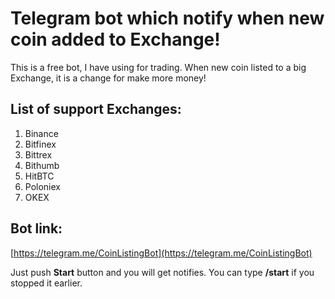 # Telegram bot which notify when new coin added to Exchange!

This is a free bot, I have using for trading. When new coin listed to a big Exchange, it is a change for make more money!

## List of support Exchanges:

 1. Binance
 2. Bitfinex
 3. Bittrex
 4. Bithumb
 5. HitBTC
 6. Poloniex
 7. OKEX
 

## Bot link:

[https://telegram.me/CoinListingBot](https://telegram.me/CoinListingBot)

Just push  **Start** button and you will get notifies. You can type **/start** if you stopped it earlier. 